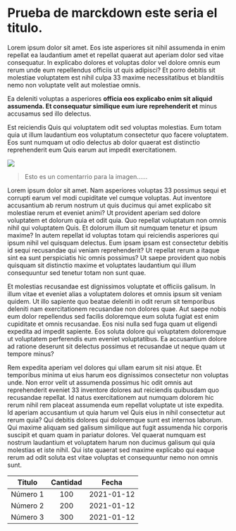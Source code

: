 # **Prueba de marckdown este seria el titulo.**



Lorem ipsum dolor sit amet. Eos iste asperiores sit nihil assumenda in enim repellat ea laudantium amet et repellat quaerat aut aperiam dolor sed vitae consequatur. In explicabo dolores et voluptas dolor vel dolore omnis eum rerum unde eum repellendus officiis ut quis adipisci? Et porro debitis sit molestiae voluptatem est nihil culpa 33 maxime necessitatibus et blanditiis nemo non voluptate velit aut molestiae omnis.

Ea deleniti voluptas a asperiores **officia eos explicabo enim sit aliquid assumenda. Et consequatur similique eum iure reprehenderit et** minus accusamus sed illo delectus.

Est reiciendis Quis qui voluptatem odit sed voluptas molestias. Eum totam quia ut illum laudantium eos voluptatum consectetur quo facere voluptatem. Eos sunt numquam ut odio delectus ab dolor quaerat est distinctio reprehenderit eum Quis earum aut impedit exercitationem.

![]({{site.baseurl}}/images/imagen-prueba.webp)

> Esto es un comentarrio para la imagen......



Lorem ipsum dolor sit amet. Nam asperiores voluptas 33 possimus sequi et corrupti earum vel modi cupiditate vel cumque voluptas. Aut inventore accusantium ab rerum nostrum ut quis ducimus qui amet explicabo sit molestiae rerum et eveniet animi? Ut provident aperiam sed dolore voluptatem et dolorum quia et odit quia. Quo repellat voluptatum non omnis nihil qui voluptatem Quis. Et dolorum illum sit numquam tenetur et ipsum maxime? In autem repellat id voluptas totam qui reiciendis asperiores qui ipsum nihil vel quisquam delectus. Eum ipsam ipsam est consectetur debitis id sequi recusandae qui veniam reprehenderit? Ut repellat rerum a itaque sint ea sunt perspiciatis hic omnis possimus? Ut saepe provident quo nobis quisquam sit distinctio maxime et voluptates laudantium qui illum consequuntur sed tenetur totam non sunt quae. 

Et molestias recusandae est dignissimos voluptate et officiis galisum. In illum vitae et eveniet alias a voluptatem dolores et omnis ipsum sit veniam quidem. Ut illo sapiente quo beatae deleniti in odit rerum sit temporibus deleniti nam exercitationem recusandae non dolores quae. Aut saepe nobis eum dolor repellendus sed facilis doloremque eum soluta fugiat est enim cupiditate et omnis recusandae. Eos nisi nulla sed fuga quam ut eligendi expedita ad impedit sapiente. Eos soluta dolore qui voluptatem doloremque ut voluptatem perferendis eum eveniet voluptatibus. Ea accusantium dolore ad ratione deserunt sit delectus possimus et  recusandae ut neque quam ut tempore minus? 

Rem expedita aperiam vel dolores  qui ullam earum sit nisi atque. Et temporibus minima ut eius harum eos dignissimos consectetur non voluptas unde. Non error velit ut assumenda possimus hic odit omnis aut reprehenderit eveniet 33 inventore dolores aut reiciendis quibusdam quo recusandae repellat. Id natus exercitationem aut numquam dolorem hic rerum nihil rem placeat assumenda eum repellat voluptate ut iste expedita. Id aperiam accusantium ut quia harum vel Quis eius in nihil consectetur aut rerum quia? Qui debitis dolores qui doloremque sunt est internos laborum. Qui maxime aliquam sed galisum similique aut fugit assumenda hic corporis suscipit et quam quam in pariatur dolores. Vel quaerat numquam est nostrum laudantium et voluptatem harum non ducimus galisum qui quia molestias et iste nihil. Qui iste quaerat sed maxime explicabo qui eaque rerum ad odit soluta est vitae voluptas et consequuntur nemo non omnis sunt. 



|  Titulo  | Cantidad |   Fecha    |
| :------: | :------: | :--------: |
| Número 1 |   100    | 2021-01-12 |
| Número 2 |   200    | 2021-01-12 |
| Número 3 |   300    | 2021-01-12 |

